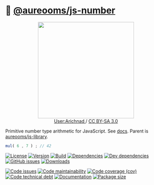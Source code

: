 :1234: [@aureooms/js-number](https://make-github-pseudonymous-again.github.io/js-number)
==

<p align="center">
<a href="https://commons.wikimedia.org/wiki/File:Latex_real_numbers.svg">
<img src="https://upload.wikimedia.org/wikipedia/commons/3/39/Latex_real_numbers.svg" width="300">
</a><br/>
<a href="https://en.wikipedia.org/wiki/User:Arichnad">
User:Arichnad
</a>
/
<a href="https://creativecommons.org/licenses/by-sa/3.0">CC BY-SA 3.0</a>
</p>

Primitive number type arithmetic for JavaScript.
See [docs](https://make-github-pseudonymous-again.github.io/js-number).
Parent is [aureooms/js-library](https://github.com/make-github-pseudonymous-again/js-library).

```js
mul( 6 , 7 ) ; // 42
```

[![License](https://img.shields.io/github/license/make-github-pseudonymous-again/js-number.svg)](https://raw.githubusercontent.com/make-github-pseudonymous-again/js-number/main/LICENSE)
[![Version](https://img.shields.io/npm/v/@aureooms/js-number.svg)](https://www.npmjs.org/package/@aureooms/js-number)
[![Build](https://img.shields.io/travis/make-github-pseudonymous-again/js-number/main.svg)](https://travis-ci.com/make-github-pseudonymous-again/js-number/branches)
[![Dependencies](https://img.shields.io/david/make-github-pseudonymous-again/js-number.svg)](https://david-dm.org/make-github-pseudonymous-again/js-number)
[![Dev dependencies](https://img.shields.io/david/dev/make-github-pseudonymous-again/js-number.svg)](https://david-dm.org/make-github-pseudonymous-again/js-number?type=dev)
[![GitHub issues](https://img.shields.io/github/issues/make-github-pseudonymous-again/js-number.svg)](https://github.com/make-github-pseudonymous-again/js-number/issues)
[![Downloads](https://img.shields.io/npm/dm/@aureooms/js-number.svg)](https://www.npmjs.org/package/@aureooms/js-number)

[![Code issues](https://img.shields.io/codeclimate/issues/make-github-pseudonymous-again/js-number.svg)](https://codeclimate.com/github/make-github-pseudonymous-again/js-number/issues)
[![Code maintainability](https://img.shields.io/codeclimate/maintainability/make-github-pseudonymous-again/js-number.svg)](https://codeclimate.com/github/make-github-pseudonymous-again/js-number/trends/churn)
[![Code coverage (cov)](https://img.shields.io/codecov/c/gh/make-github-pseudonymous-again/js-number/main.svg)](https://codecov.io/gh/make-github-pseudonymous-again/js-number)
[![Code technical debt](https://img.shields.io/codeclimate/tech-debt/make-github-pseudonymous-again/js-number.svg)](https://codeclimate.com/github/make-github-pseudonymous-again/js-number/trends/technical_debt)
[![Documentation](https://make-github-pseudonymous-again.github.io/js-number/badge.svg)](https://make-github-pseudonymous-again.github.io/js-number/source.html)
[![Package size](https://img.shields.io/bundlephobia/minzip/@aureooms/js-number)](https://bundlephobia.com/result?p=@aureooms/js-number)
